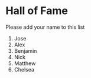 # Hall of Fame
Please add your name to this list

1. Jose
2. Alex
3. Benjamin
4. Nick
5. Matthew
6. Chelsea

